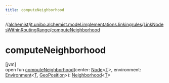 ```yaml
---
title: computeNeighborhood
---
```

//[alchemist](../../../index.html)/[it.unibo.alchemist.model.implementations.linkingrules](../index.html)/[LinkNodesWithinRoutingRange](index.html)/[computeNeighborhood](compute-neighborhood.html)



# computeNeighborhood



[jvm]\
open fun [computeNeighborhood](compute-neighborhood.html)(center: [Node](../../it.unibo.alchemist.model.interfaces/-node/index.html)<[T](../../it.unibo.alchemist.model.implementations.movestrategies.speed/-trace-dependant-speed/index.html)>, environment: [Environment](../../it.unibo.alchemist.model.interfaces/-environment/index.html)<[T](../../it.unibo.alchemist.model.implementations.movestrategies.speed/-trace-dependant-speed/index.html), [GeoPosition](../../it.unibo.alchemist.model.interfaces/-geo-position/index.html)>): [Neighborhood](../../it.unibo.alchemist.model.interfaces/-neighborhood/index.html)<[T](../../it.unibo.alchemist.model.implementations.movestrategies.speed/-trace-dependant-speed/index.html)>




